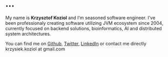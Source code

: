 #  ...

My name is **Krzysztof Koziol** and I'm seasoned software engineer. I've been professionaly creating software utilizing JVM ecosystem since 2004, currently focused on backend solutions, bioinformatics, AI and distributed system architectures.

You can find me on 
[Github](http://github.com/koziolk), 
[Twitter](http://twitter.com/krkoziol), 
[LinkedIn](http://linkedin.com/in/krkoziol) or contact me directly krzysiek.koziol at gmail.com

